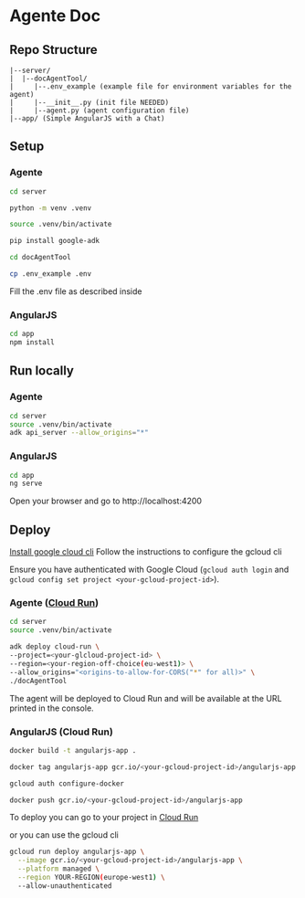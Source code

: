 # Agente Doc

## Repo Structure

```
|--server/
|  |--docAgentTool/
|     |--.env_example (example file for environment variables for the agent)
|     |--__init__.py (init file NEEDED)
|     |--agent.py (agent configuration file)
|--app/ (Simple AngularJS with a Chat)
```

## Setup

### Agente

``` bash
cd server

python -m venv .venv

source .venv/bin/activate

pip install google-adk

cd docAgentTool

cp .env_example .env
```
Fill the .env file as described inside

### AngularJS

``` bash
cd app
npm install
```

## Run locally

### Agente

``` bash
cd server
source .venv/bin/activate
adk api_server --allow_origins="*"
```

### AngularJS
```bash
cd app
ng serve
```
Open your browser and go to http://localhost:4200

## Deploy

[Install google cloud cli](https://cloud.google.com/sdk/docs/install)
Follow the instructions to configure the gcloud cli

Ensure you have authenticated with Google Cloud (`gcloud auth login` and `gcloud config set project <your-gcloud-project-id>`).

### Agente ([Cloud Run](https://google.github.io/adk-docs/deploy/cloud-run/))

``` bash
cd server
source .venv/bin/activate

adk deploy cloud-run \
--project=<your-glcloud-project-id> \
--region=<your-region-off-choice(eu-west1)> \
--allow_origins="<origins-to-allow-for-CORS("*" for all)>" \
./docAgentTool
```
The agent will be deployed to Cloud Run and will be available at the URL printed in the console.

### AngularJS (Cloud Run)

```bash
docker build -t angularjs-app .

docker tag angularjs-app gcr.io/<your-gcloud-project-id>/angularjs-app

gcloud auth configure-docker

docker push gcr.io/<your-gcloud-project-id>/angularjs-app
```

To deploy you can go to your project in [Cloud Run](https://console.cloud.google.com/run)

or you can use the gcloud cli

```bash
gcloud run deploy angularjs-app \
  --image gcr.io/<your-gcloud-project-id>/angularjs-app \
  --platform managed \
  --region YOUR-REGION(europe-west1) \
  --allow-unauthenticated
```
